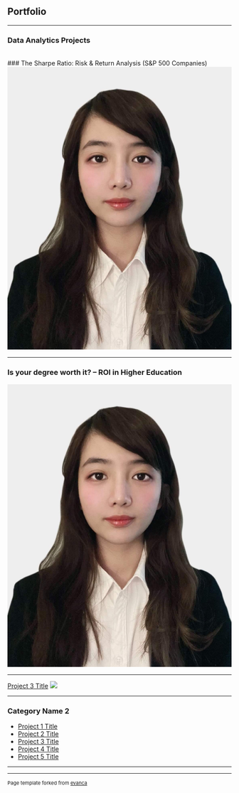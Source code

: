 ## Portfolio

---

### Data Analytics Projects
<br>
### The Sharpe Ratio: Risk & Return Analysis (S&P 500 Companies)
<br>
<img src="images/anh the.JPG?raw=true"/>

---
### Is your degree worth it? – ROI in Higher Education 
<img src="images/anh the.png?raw=true"/>

---
[Project 3 Title](http://example.com/)
<img src="images/dummy_thumbnail.jpg?raw=true"/>

---

### Category Name 2

- [Project 1 Title](http://example.com/)
- [Project 2 Title](http://example.com/)
- [Project 3 Title](http://example.com/)
- [Project 4 Title](http://example.com/)
- [Project 5 Title](http://example.com/)

---




---
<p style="font-size:11px">Page template forked from <a href="https://github.com/evanca/quick-portfolio">evanca</a></p>
<!-- Remove above link if you don't want to attibute -->
